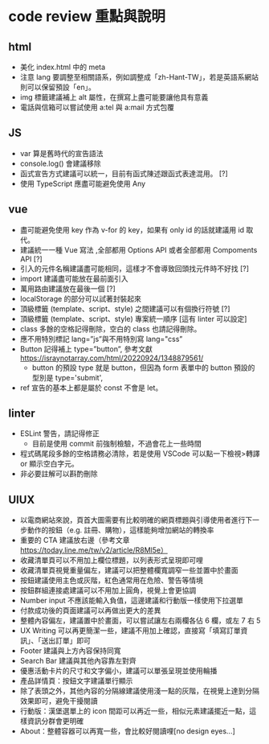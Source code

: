 
# code review 重點與說明


## html

- 美化 index.html 中的 meta
- 注意 lang 要調整至相關語系，例如調整成「zh-Hant-TW」，若是英語系網站則可以保留預設「en」。
- img 標籤建議補上 alt 屬性，在撰寫上盡可能要讓他具有意義
- 電話與信箱可以嘗試使用 a:tel 與 a:mail 方式包覆

## JS
- var 算是舊時代的宣告語法
- console.log() 會建議移除
- 函式宣告方式建議可以統一，目前有函式陳述跟函式表達混用。 [?]
- 使用 TypeScript 應盡可能避免使用 Any 

## vue
- 盡可能避免使用 key 作為 v-for 的 key，如果有 only id 的話就建議用 id 取代。
- 建議統一一種 Vue 寫法 ,全部都用 Options API 或者全部都用 Compoments API [?]
- 引入的元件名稱建議盡可能相同，這樣才不會導致回頭找元件時不好找 [?]
- import 建議盡可能放在最前面引入
- 萬用路由建議放在最後一個 [?]
- localStorage 的部分可以試著封裝起來
- 頂級標籤 (template、script、style) 之間建議可以有個換行符號 [?]
- 頂級標籤 (template、script、style) 專案統一順序 [這有 linter 可以設定]
- class 多餘的空格記得刪除，空白的 class 也請記得刪除。
-  應不用特別標記 lang=”js”與不用特別寫 lang="css”
- Button 記得補上 type=”button”, 參考文獻 https://israynotarray.com/html/20220924/1348879561/
  - button 的預設 type 就是 button，但因為 form 表單中的 button 預設的型別是 type='submit',
- ref 宣告的基本上都是屬於 const 不會是 let。


## linter
- ESLint 警告，請記得修正
  - 目前是使用 commit 前強制檢驗，不過會花上一些時間
- 程式碼尾段多餘的空格請務必清除，若是使用 VSCode 可以點一下檢視>轉譯 or 顯示空白字元。
- 非必要註解可以斟酌刪除


## UIUX
- 以電商網站來說，頁首大圖需要有比較明確的網頁標題與引導使用者進行下一步動作的按鈕（e.g. 註冊、購物），這樣能夠增加網站的轉換率
- 重要的 CTA 建議放右邊（參考文章 https://today.line.me/tw/v2/article/R8Ml5e）
- 收藏清單頁可以不用加上欄位標題，以列表形式呈現即可哩
- 收藏清單頁視覺重量偏左，建議可以把整體欄寬調窄一些並置中於畫面
- 按鈕建議使用主色或灰階，紅色通常用在危險、警告等情境
- 按鈕群組連接處建議可以不用加上圓角，視覺上會更協調
- Number input 不應該能輸入負值，這邊建議和行動版一樣使用下拉選單
- 付款成功後的頁面建議可以再做出更大的差異
- 整體內容偏左，建議置中於畫面，可以嘗試讓左右兩欄各佔 6 欄，或左 7 右 5
- UX Writing 可以再更簡潔一些，建議不用加上確認，直接寫「填寫訂單資訊」、「送出訂單」即可
- Footer 建議與上方內容保持同寬
- Search Bar 建議與其他內容靠左對齊
- 優惠活動卡片的尺寸和文字偏小，建議可以單張呈現並使用輪播
- 產品詳情頁：按鈕文字建議單行顯示
- 除了表頭之外，其他內容的分隔線建議使用淺一點的灰階，在視覺上達到分隔效果即可，避免干擾閱讀
- 行動版：漢堡選單上的 icon 間距可以再近一些，相似元素建議擺近一點，這樣資訊分群會更明確
- About：整體容器可以再寬一些，會比較好閱讀哩[no design eyes...]